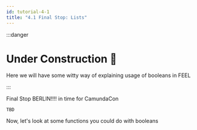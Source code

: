 ```yaml
---
id: tutorial-4-1
title: "4.1 Final Stop: Lists"
---
```

:::danger
# Under Construction :construction:

Here we will have some witty way of explaining usage of booleans in FEEL

:::

 Final Stop BERLIN!!!! in time for CamundaCon
```
TBD
```

Now, let's look at some functions you could do with booleans
